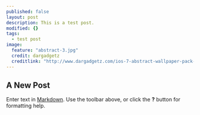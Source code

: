 ```yaml
---
published: false
layout: post
description: This is a test post.
modified: {}
tags: 
  - test post
image: 
  feature: "abstract-3.jpg"
  credit: dargadgetz
  creditlink: "http://www.dargadgetz.com/ios-7-abstract-wallpaper-pack-for-iphone-5-and-ipod-touch-retina/"
---
```



## A New Post

Enter text in [Markdown](http://daringfireball.net/projects/markdown/). Use the toolbar above, or click the **?** button for formatting help.
